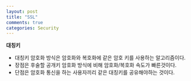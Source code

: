 ```yaml
---
layout: post
title: "SSL"
comments: true
categories: Security
---
```


**대칭키**

- 대칭키 암호화 방식은 암호화와 복호화에 같은 암호 키를 사용하는 알고리즘이다. 
- 장점은 후술할 공개키 암호화 방식에 비해 암호화/복호화 속도가 빠른것이다.
- 단점은 암호화 통신을 하는 사용자끼리 같은 대칭키를 공유해야하는 것이다.

